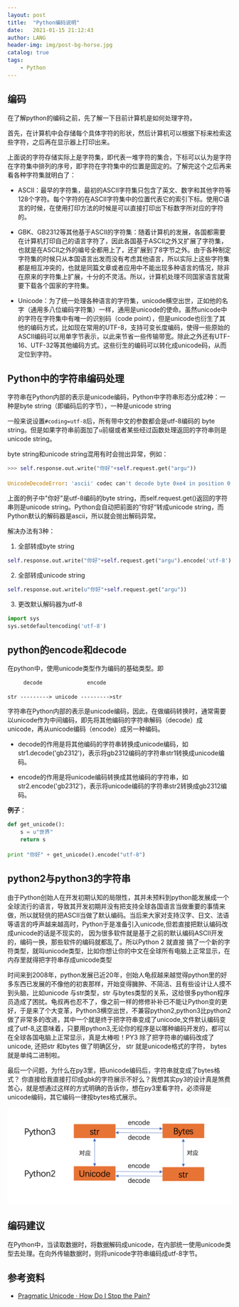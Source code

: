 ```yaml
---
layout: post
title:  "Python编码说明"
date:   2021-01-15 21:12:43
author: LANG
header-img: img/post-bg-horse.jpg
catalog: true
tags:
    - Python
---
```




## 编码

在了解python的编码之前，先了解一下目前计算机是如何处理字符。

首先，在计算机中会存储每个具体字符的形状，然后计算机可以根据下标来检索这些字符，之后再在显示器上打印出来。

上面说的字符存储实际上是字符集，即代表一堆字符的集合，下标可以认为是字符在字符集中排列的序号，即字符在字符集中的位置是固定的。了解完这个之后再来看各种字符集就明白了：

* ASCII：最早的字符集，最初的ASCII字符集只包含了英文、数字和其他字符等128个字符。每个字符的在ASCII字符集中的位置代表它的索引下标。使用C语言的时候，在使用打印方法的时候是可以直接打印出下标数字所对应的字符的。

* GBK、GB2312等其他基于ASCII的字符集：随着计算机的发展，各国都需要在计算机打印自己的语言字符了，因此各国基于ASCII之外又扩展了字符集，也就是在ASCII之外的编号全都用上了，还扩展到了8字节之外。由于各种制定字符集的时候只从本国语言出发而没有考虑其他语言，所以实际上这些字符集都是相互冲突的，也就是同篇文章或者应用中不能出现多种语言的情况，除非在原来的字符集上扩展，十分的不灵活。所以，计算机处理不同国家语言就需要下载各个国家的字符集。

* Unicode：为了统一处理各种语言的字符集，unicode横空出世，正如他的名字（通用多八位编码字符集）一样，通用是unicode的使命。虽然unicode中的字符在字符集中有唯一的识别码（code point），但是unicode也衍生了其他的编码方式，比如现在常用的UTF-8，支持可变长度编码，使得一些原始的ASCII编码可以用单字节表示，以此来节省一些传输带宽。除此之外还有UTF-16、UTF-32等其他编码方式。这些衍生的编码可以转化成unicode码，从而定位到字符。

## Python中的字符串编码处理

字符串在Python内部的表示是unicode编码，Python中字符串形态分成2种：一种是byte string（即编码后的字节），一种是unicode string

一般来说设置`#coding=utf-8`后，所有带中文的参数都会是utf-8编码的 byte string。但是如果字符串前面加了`u`前缀或者某些经过函数处理返回的字符串则是unicode string。

byte string和unicode string混用有时会抛出异常，例如：

```python
>>> self.response.out.write("你好"+self.request.get("argu"))

UnicodeDecodeError: 'ascii' codec can't decode byte 0xe4 in position 0: ordinal not in range(128)
```

上面的例子中"你好"是utf-8编码的byte string，而self.request.get()返回的字符串则是unicode string。Python会自动把前面的”你好“转成unicode string，而Python默认的解码器是ascii，所以就会抛出解码异常。

解决办法有3种：

1. 全部转成byte string

```py
self.response.out.write("你好"+self.request.get("argu").encode('utf-8'))
```

2. 全部转成unicode string

```py
self.response.out.write(u"你好"+self.request.get("argu"))
```

3. 更改默认解码器为utf-8

```py
import sys
sys.setdefaultencoding('utf-8')
```

## python的encode和decode

在python中，使用unicode类型作为编码的基础类型。即

```
     decode              encode

str ---------> unicode --------->str
```

字符串在Python内部的表示是unicode编码，因此，在做编码转换时，通常需要以unicode作为中间编码，即先将其他编码的字符串解码（decode）成unicode，再从unicode编码（encode）成另一种编码。 

* decode的作用是将其他编码的字符串转换成unicode编码，如str1.decode('gb2312')，表示将gb2312编码的字符串str1转换成unicode编码。 

* encode的作用是将unicode编码转换成其他编码的字符串，如str2.encode('gb2312')，表示将unicode编码的字符串str2转换成gb2312编码。

**例子**：

```py
def get_unicode():
    s = u"世界"
    return s

print "你好" + get_unicode().encode("utf-8")
```

## python2与python3的字符串

由于Python创始人在开发初期认知的局限性，其并未预料到python能发展成一个全球流行的语言，导致其开发初期并没有把支持全球各国语言当做重要的事情来做，所以就轻佻的把ASCII当做了默认编码。当后来大家对支持汉字、日文、法语等语言的呼声越来越高时，Python于是准备引入unicode,但若直接把默认编码改成unicode的话是不现实的， 因为很多软件就是基于之前的默认编码ASCII开发的，编码一换，那些软件的编码就都乱了。所以Python 2 就直接 搞了一个新的字符类型，就叫unicode类型，比如你想让你的中文在全球所有电脑上正常显示，在内存里就得把字符串存成unicode类型

时间来到2008年，python发展已近20年，创始人龟叔越来越觉得python里的好多东西已发展的不像他的初衷那样，开始变得臃肿、不简洁、且有些设计让人摸不到头脑，比如unicode 与str类型，str 与bytes类型的关系，这给很多python程序员造成了困扰。龟叔再也忍不了，像之前一样的修修补补已不能让Python变的更好，于是来了个大变革，Python3横空出世，不兼容python2,python3比python2做了非常多的改进，其中一个就是终于把字符串变成了unicode,文件默认编码变成了utf-8,这意味着，只要用python3,无论你的程序是以哪种编码开发的，都可以在全球各国电脑上正常显示，真是太棒啦！PY3 除了把字符串的编码改成了unicode, 还把str 和bytes 做了明确区分， str 就是unicode格式的字符， bytes就是单纯二进制啦。

最后一个问题，为什么在py3里，把unicode编码后，字符串就变成了bytes格式？ 你直接给我直接打印成gbk的字符展示不好么？我想其实py3的设计真是煞费苦心，就是想通过这样的方式明确的告诉你，想在py3里看字符，必须得是unicode编码，其它编码一律按bytes格式展示。

![img](/blog/img/python2-3-unicode.png)

## 编码建议

在Python中，当读取数据时，将数据解码成unicode，在内部统一使用unicode类型去处理。在向外传输数据时，则将unicode字符串编码成utf-8字节。

## 参考资料

* [Pragmatic Unicode · How Do I Stop the Pain?](https://nedbatchelder.com/text/unipain/unipain.html)